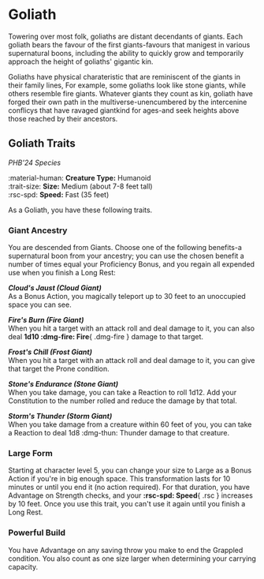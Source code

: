 # Goliath

Towering over most folk, goliaths are distant decendants of giants. Each goliath bears the favour of the first giants-favours that manigest in various supernatural boons, including the ability to quickly grow and temporarily approach the height of goliaths' gigantic kin.

Goliaths have physical charateristic that are reminiscent of the giants in their family lines, For example, some goliaths look like stone giants, while others resemble fire giants. Whatever giants they count as kin, goliath have forged their own path in the multiverse-unencumbered by the intercenine conflicys that have ravaged giantkind for ages-and seek heights above those reached by their ancestors.

## Goliath Traits

*PHB'24 Species*

:material-human: **Creature Type:** Humanoid  
:trait-size: **Size:** Medium (about 7-8 feet tall)  
:rsc-spd: **Speed:** Fast (35 feet)

As a Goliath, you have these following traits. 

### Giant Ancestry

You are descended from Giants. Choose one of the following benefits-a supernatural boon from your ancestry; you can use the chosen benefit a number of times equal your Proficiency Bonus, and you regain all expended use when you finish a Long Rest:

***Cloud's Jaust (Cloud Giant)***  
As a Bonus Action, you magically teleport up to 30 feet to an unoccupied space you can see.

***Fire's Burn (Fire Giant)***  
When you hit a target with an attack roll and deal damage to it, you can also deal **1d10 :dmg-fire: Fire**{ .dmg-fire } damage to that target.

***Frost's Chill (Frost Giant)***  
When you hit a target with an attack roll and deal damage to it, you can give that target the Prone condition.

***Stone's Endurance (Stone Giant)***  
When you take damage, you can take a Reaction to roll 1d12. Add your Constitution to the number rolled and reduce the damage by that total.

***Storm's Thunder (Storm Giant)***  
When you take damage from a creature within 60 feet of you, you can take a Reaction to deal 1d8 :dmg-thun: Thunder damage to that creature.

### Large Form

Starting at character level 5, you can change your size to Large as a Bonus Action if you're in big enough space. This transformation lasts for 10 minutes or until you end it (no action required). For that duration, you have Advantage on Strength checks, and your **:rsc-spd: Speed**{ .rsc } increases by 10 feet. Once you use this trait, you can't use it again until you finish a Long Rest.

### Powerful Build

You have Advantage on any saving throw you make to end the Grappled condition. You also count as one size larger when determining your carrying capacity.